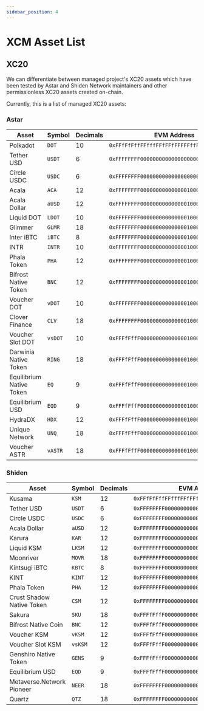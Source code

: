 ```yaml
---
sidebar_position: 4
---
```


# XCM Asset List

## XC20

We can differentiate between managed project's XC20 assets which have been tested by Astar and Shiden Network maintainers and other permissionless XC20 assets created on-chain.

Currently, this is a list of managed XC20 assets:

### Astar

Asset | Symbol | Decimals | EVM Address | Asset Id
---| --- | --- | --- | --- 
Polkadot | `DOT` | 10 | `0xFFfFfFffFFfffFFfFFfFFFFFffFFFffffFfFFFfF` | `340282366920938463463374607431768211455`
Tether USD | `USDT` | 6 | `0xFFFFFFFF000000000000000000000001000007C0` | `4294969280`
Circle USDC | `USDC` | 6 | `0xFFFFFFFF000000000000000000000001000007C1` | `4294969281`
Acala | `ACA` | 12 | `0xFFFFFFFF00000000000000010000000000000000` | `18446744073709551616`
Acala Dollar | `aUSD` | 12 | `0xFFFFFFFF00000000000000010000000000000001` | `18446744073709551617`
Liquid DOT | `LDOT` | 10 | `0xFFFFFFFF00000000000000010000000000000002` | `18446744073709551618`
Glimmer | `GLMR` | 18 | `0xFFFFFFFF00000000000000010000000000000003` | `18446744073709551619`
Inter iBTC | `iBTC` | 8 | `0xFFFFFFFF00000000000000010000000000000004` | `18446744073709551620`
INTR | `INTR` | 10 | `0xFFFFFFFF00000000000000010000000000000005` | `18446744073709551621`
Phala Token | `PHA` | 12 | `0xFFFFFFFF00000000000000010000000000000006` | `18446744073709551622`
Bifrost Native Token | `BNC` | 12 | `0xFFFFFFFF00000000000000010000000000000007` | `18446744073709551623`
Voucher DOT | `vDOT` | 10 | `0xFFFFFFFF00000000000000010000000000000008` | `18446744073709551624`
Clover Finance | `CLV` | 18 | `0xFFFFFFFF00000000000000010000000000000009` | `18446744073709551625`
Voucher Slot DOT | `vsDOT` | 10 | `0xFFFfFffF0000000000000001000000000000000A` | `18446744073709551626`
Darwinia Native Token | `RING` | 18 | `0xFFFfFffF0000000000000001000000000000000B` | `18446744073709551627`
Equilibrium Native Token | `EQ` | 9 | `0xFFFfFffF0000000000000001000000000000000C` | `18446744073709551628`
Equilibrium USD | `EQD` | 9 | `0xFFFfFffF0000000000000001000000000000000D` | `18446744073709551629`
HydraDX | `HDX` | 12 | `0xFFFfFffF0000000000000001000000000000000E` | `18446744073709551630`
Unique Network | `UNQ` | 18 | `0xFFFfFffF0000000000000001000000000000000F` | `18446744073709551631`
Voucher ASTR | `vASTR` | 18 | `0xFFFfFffF00000000000000010000000000000010` | `18446744073709551632`


### Shiden

Asset | Symbol | Decimals | EVM Address | Asset Id
---| --- | --- | --- | --- 
Kusama | `KSM` | 12 | `0xFFfFfFffFFfffFFfFFfFFFFFffFFFffffFfFFFfF` | `340282366920938463463374607431768211455`
Tether USD | `USDT` | 6 | `0xFFFFFFFF000000000000000000000001000007C0` | `4294969280`
Circle USDC | `USDC` | 6 | `0xFFFFFFFF000000000000000000000001000007C1` | `4294969281`
Acala Dollar | `aUSD` | 12 | `0xFFFFFFFF00000000000000010000000000000000` | `18446744073709551616`
Karura | `KAR` | 12 | `0xFFFFFFFF00000000000000010000000000000002` | `18446744073709551618`
Liquid KSM | `LKSM` | 12 | `0xFFFFFFFF00000000000000010000000000000003` | `18446744073709551619`
Moonriver | `MOVR` | 18 | `0xFFFFFFFF00000000000000010000000000000004` | `18446744073709551620`
Kintsugi iBTC | `KBTC` | 8 | `0xFFFFFFFF00000000000000010000000000000005` | `18446744073709551621`
KINT | `KINT` | 12 | `0xFFFFFFFF00000000000000010000000000000006` | `18446744073709551622`
Phala Token | `PHA` | 12 | `0xFFFFFFFF00000000000000010000000000000007` | `18446744073709551623`
Crust Shadow Native Token | `CSM` | 12 | `0xFFFFFFFF00000000000000010000000000000008` | `18446744073709551624`
Sakura | `SKU` | 18 | `0xFFFfFffF0000000000000001000000000000000A` | `18446744073709551626`
Bifrost Native Coin | `BNC` | 12 | `0xFFFfFffF0000000000000001000000000000000B` | `18446744073709551627`
Voucher KSM | `vKSM` | 12 | `0xFFFfFffF0000000000000001000000000000000C` | `18446744073709551628`
Voucher Slot KSM | `vsKSM` | 12 | `0xFFFfFffF0000000000000001000000000000000D` | `18446744073709551629`
Genshiro Native Token | `GENS` | 9 | `0xFFFfFffF0000000000000001000000000000000E` | `18446744073709551630`
Equilibrium USD | `EQD` | 9 | `0xFFFfFffF0000000000000001000000000000000F` | `18446744073709551631`
Metaverse.Network Pioneer | `NEER` | 18 | `0xFFFFFFFF00000000000000010000000000000010` | `18446744073709551632`
Quartz | `QTZ` | 18 | `0xFFFFFFFF00000000000000010000000000000011` | `18446744073709551633`

